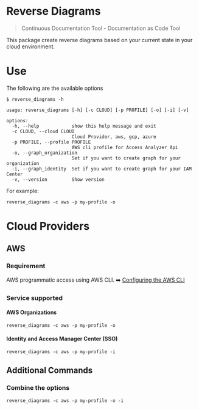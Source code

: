 # Reverse Diagrams

> Continuous Documentation Tool - Documentation as Code Tool

This package create reverse diagrams  based on your current state in your cloud environment.

# Use

The following are the available options

```commandline
$ reverse_diagrams -h 

usage: reverse_diagrams [-h] [-c CLOUD] [-p PROFILE] [-o] [-i] [-v]

options:
  -h, --help            show this help message and exit
  -c CLOUD, --cloud CLOUD
                        Cloud Provider, aws, gcp, azure
  -p PROFILE, --profile PROFILE
                        AWS cli profile for Access Analyzer Api
  -o, --graph_organization
                        Set if you want to create graph for your organization
  -i, --graph_identity  Set if you want to create graph for your IAM Center
  -v, --version         Show version

```
For example: 

```commandline
reverse_diagrams -c aws -p my-profile -o 
```

# Cloud Providers
## AWS

### Requirement

AWS programmatic access using AWS CLI. :arrow_right: [Configuring the AWS CLI](https://docs.aws.amazon.com/cli/latest/userguide/cli-chap-configure.html)

### Service supported

#### AWS Organizations

```commandline
reverse_diagrams -c aws -p my-profile -o 
```
#### Identity and Access Manager Center (SSO)

```commandline
reverse_diagrams -c aws -p my-profile -i 
```
## Additional Commands

### Combine the options

```commandline
reverse_diagrams -c aws -p my-profile -o -i
```

